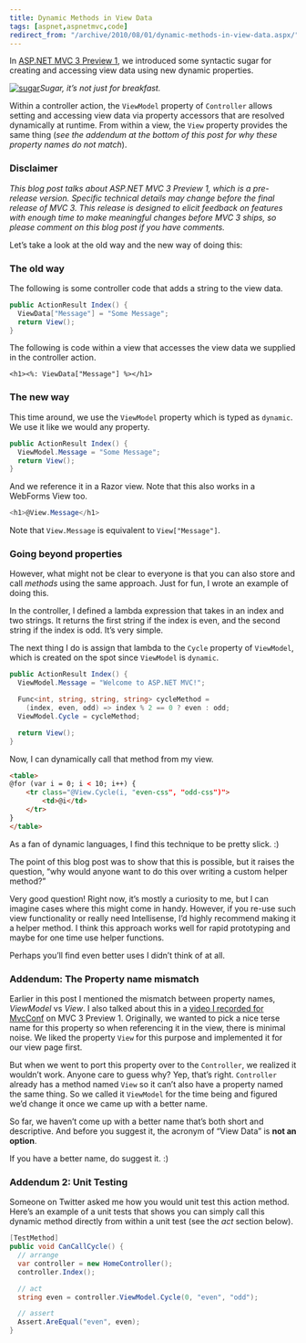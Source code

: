 ```yaml
---
title: Dynamic Methods in View Data
tags: [aspnet,aspnetmvc,code]
redirect_from: "/archive/2010/08/01/dynamic-methods-in-view-data.aspx/"
---
```


In [ASP.NET MVC 3 Preview
1](https://haacked.com/archive/2010/07/27/aspnetmvc3-preview1-released.aspx "ASP.NET MVC 3 Preview 1 Released"),
we introduced some syntactic sugar for creating and accessing view data
using new dynamic properties.

[![sugar](https://haacked.com/images/haacked_com/WindowsLiveWriter/DynamicViewDataIsNotJustForProperties_9E33/sugar_thumb.jpg "sugar")](https://haacked.com/images/haacked_com/WindowsLiveWriter/DynamicViewDataIsNotJustForProperties_9E33/sugar_2.jpg)*Sugar,
it’s not just for breakfast.*

Within a controller action, the `ViewModel` property of `Controller`
allows setting and accessing view data via property accessors that are
resolved dynamically at runtime. From within a view, the `View` property
provides the same thing (*see the addendum at the bottom of this post
for why these property names do not match*).

### Disclaimer

*This blog post talks about ASP.NET MVC 3 Preview 1, which is a
pre-release version. Specific technical details may change before the
final release of MVC 3. This release is designed to elicit feedback on
features with enough time to make meaningful changes before MVC 3 ships,
so please comment on this blog post if you have comments.*

Let’s take a look at the old way and the new way of doing this:

### The old way

The following is some controller code that adds a string to the view
data.

```csharp
public ActionResult Index() {
  ViewData["Message"] = "Some Message";
  return View();
}
```

The following is code within a view that accesses the view data we
supplied in the controller action.

```aspx-cs
<h1><%: ViewData["Message"] %></h1>
```

### The new way

This time around, we use the `ViewModel` property which is typed as
`dynamic`. We use it like we would any property.

```csharp
public ActionResult Index() {
  ViewModel.Message = "Some Message";
  return View();
}
```

And we reference it in a Razor view. Note that this also works in a
WebForms View too.

```csharp
<h1>@View.Message</h1>
```

Note that `View.Message` is equivalent to `View["Message"]`.

### Going beyond properties

However, what might not be clear to everyone is that you can also store
and call *methods* using the same approach. Just for fun, I wrote an
example of doing this.

In the controller, I defined a lambda expression that takes in an index
and two strings. It returns the first string if the index is even, and
the second string if the index is odd. It’s very simple.

The next thing I do is assign that lambda to the `Cycle` property of
`ViewModel`, which is created on the spot since `ViewModel` is
`dynamic`.

```csharp
public ActionResult Index() {
  ViewModel.Message = "Welcome to ASP.NET MVC!";

  Func<int, string, string, string> cycleMethod = 
    (index, even, odd) => index % 2 == 0 ? even : odd;
  ViewModel.Cycle = cycleMethod;

  return View();
}
```

Now, I can dynamically call that method from my view.

```html
<table>
@for (var i = 0; i < 10; i++) {
    <tr class="@View.Cycle(i, "even-css", "odd-css")">
        <td>@i</td>
    </tr>
}
</table>
```

As a fan of dynamic languages, I find this technique to be pretty slick.
:)

The point of this blog post was to show that this is possible, but it
raises the question, “why would anyone want to do this over writing a
custom helper method?”

Very good question! Right now, it’s mostly a curiosity to me, but I can
imagine cases where this might come in handy. However, if you re-use
such view functionality or really need Intellisense, I’d highly
recommend making it a helper method. I think this approach works well
for rapid prototyping and maybe for one time use helper functions.

Perhaps you’ll find even better uses I didn’t think of at all.

### Addendum: The Property name mismatch

Earlier in this post I mentioned the mismatch between property names,
*ViewModel* vs *View*. I also talked about this in a [video I recorded
for
MvcConf](http://www.viddler.com/explore/mvcconf/videos/4/ "MvcConf talk: ASP.NET MVC 3 Preview 1")
on MVC 3 Preview 1. Originally, we wanted to pick a nice terse name for
this property so when referencing it in the view, there is minimal
noise. We liked the property `View` for this purpose and implemented it
for our view page first.

But when we went to port this property over to the `Controller`, we
realized it wouldn’t work. Anyone care to guess why? Yep, that’s right.
`Controller` already has a method named `View` so it can’t also have a
property named the same thing. So we called it `ViewModel` for the time
being and figured we’d change it once we came up with a better name.

So far, we haven’t come up with a better name that’s both short and
descriptive. And before you suggest it, the acronym of “View Data” is
**not an option**.

If you have a better name, do suggest it. :)

### Addendum 2: Unit Testing

Someone on Twitter asked me how you would unit test this action method.
Here’s an example of a unit tests that shows you can simply call this
dynamic method directly from within a unit test (see the *act* section
below).

```csharp
[TestMethod]
public void CanCallCycle() {
  // arrange
  var controller = new HomeController();
  controller.Index();

  // act
  string even = controller.ViewModel.Cycle(0, "even", "odd");

  // assert
  Assert.AreEqual("even", even);
}
```

